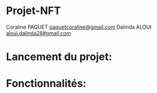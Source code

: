# Projet-NFT

Coraline PAQUET <a href="mailto:paquetcoraline@gmail.com">paquetcoraline@gmail.com</a> 
Dalinda ALOUI <a href="mailto:aloui.dalinda28#gmail.com">aloui.dalinda28#gmail.com</a>

# Lancement du projet: 

# Fonctionnalités: 
